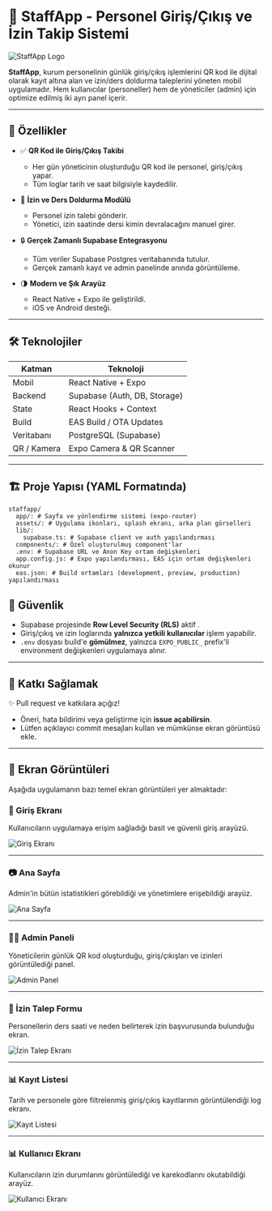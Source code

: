 # 📲 StaffApp - Personel Giriş/Çıkış ve İzin Takip Sistemi

![StaffApp Logo](./assets/images/appicon.png)

**StaffApp**, kurum personelinin günlük giriş/çıkış işlemlerini QR kod ile dijital olarak kayıt altına alan ve izin/ders doldurma taleplerini yöneten mobil uygulamadır. Hem kullanıcılar (personeller) hem de yöneticiler (admin) için optimize edilmiş iki ayrı panel içerir.

---

## 🚀 Özellikler

- ✅ **QR Kod ile Giriş/Çıkış Takibi**
  - Her gün yöneticinin oluşturduğu QR kod ile personel, giriş/çıkış yapar.
  - Tüm loglar tarih ve saat bilgisiyle kaydedilir.

- 📅 **İzin ve Ders Doldurma Modülü**
  - Personel izin talebi gönderir.
  - Yönetici, izin saatinde dersi kimin devralacağını manuel girer.

- 🔒 **Gerçek Zamanlı Supabase Entegrasyonu**
  - Tüm veriler Supabase Postgres veritabanında tutulur.
  - Gerçek zamanlı kayıt ve admin panelinde anında görüntüleme.

- 🌗 **Modern ve Şık Arayüz**
  - React Native + Expo ile geliştirildi.
  - iOS ve Android desteği.

---

## 🛠️ Teknolojiler

| Katman       | Teknoloji                     |
|--------------|-------------------------------|
| Mobil        | React Native + Expo           |
| Backend      | Supabase (Auth, DB, Storage)  |
| State        | React Hooks + Context         |
| Build        | EAS Build / OTA Updates       |
| Veritabanı   | PostgreSQL (Supabase)         |
| QR / Kamera  | Expo Camera & QR Scanner      |

---

## 🏗️ Proje Yapısı (YAML Formatında)

```
staffapp/
  app/: # Sayfa ve yönlendirme sistemi (expo-router)
  assets/: # Uygulama ikonları, splash ekranı, arka plan görselleri
  lib/:
    supabase.ts: # Supabase client ve auth yapılandırması
  components/: # Özel oluşturulmuş component'lar
  .env: # Supabase URL ve Anon Key ortam değişkenleri
  app.config.js: # Expo yapılandırması, EAS için ortam değişkenleri okunur
  eas.json: # Build ortamları (development, preview, production) yapılandırması
```

## 🔐 Güvenlik

- Supabase projesinde **Row Level Security (RLS)** aktif .
- Giriş/çıkış ve izin loglarında **yalnızca yetkili kullanıcılar** işlem yapabilir.
- `.env` dosyası build'e **gömülmez**, yalnızca `EXPO_PUBLIC_` prefix'li environment değişkenleri uygulamaya alınır.

---

## 👥 Katkı Sağlamak

✨ Pull request ve katkılara açığız!

- Öneri, hata bildirimi veya geliştirme için **issue açabilirsin**.
- Lütfen açıklayıcı commit mesajları kullan ve mümkünse ekran görüntüsü ekle.

---
## 📸 Ekran Görüntüleri

Aşağıda uygulamanın bazı temel ekran görüntüleri yer almaktadır:

### 🔐 Giriş Ekranı
Kullanıcıların uygulamaya erişim sağladığı basit ve güvenli giriş arayüzü.

![Giriş Ekranı](./assets/screenshots/login.png)

---

### 📷 Ana Sayfa
Admin'in bütün istatistikleri görebildiği ve yönetimlere erişebildiği arayüz.

![Ana Sayfa](./assets/screenshots/admin.png)

---

### 🧑‍💼 Admin Paneli
Yöneticilerin günlük QR kod oluşturduğu, giriş/çıkışları ve izinleri görüntülediği panel.

![Admin Panel](./assets/screenshots/ap1.png)

---

### 📝 İzin Talep Formu
Personellerin ders saati ve neden belirterek izin başvurusunda bulunduğu ekran.

![İzin Talep Ekranı](./assets/screenshots/izin.png)

---

### 📊 Kayıt Listesi
Tarih ve personele göre filtrelenmiş giriş/çıkış kayıtlarının görüntülendiği log ekranı.

![Kayıt Listesi](./assets/screenshots/kayıt.png)

---

### 📊 Kullanıcı Ekranı
Kullanıcıların izin durumlarını görüntülediği ve karekodlarını okutabildiği arayüz.

![Kullanıcı Ekranı](./assets/screenshots/userhome.png)


